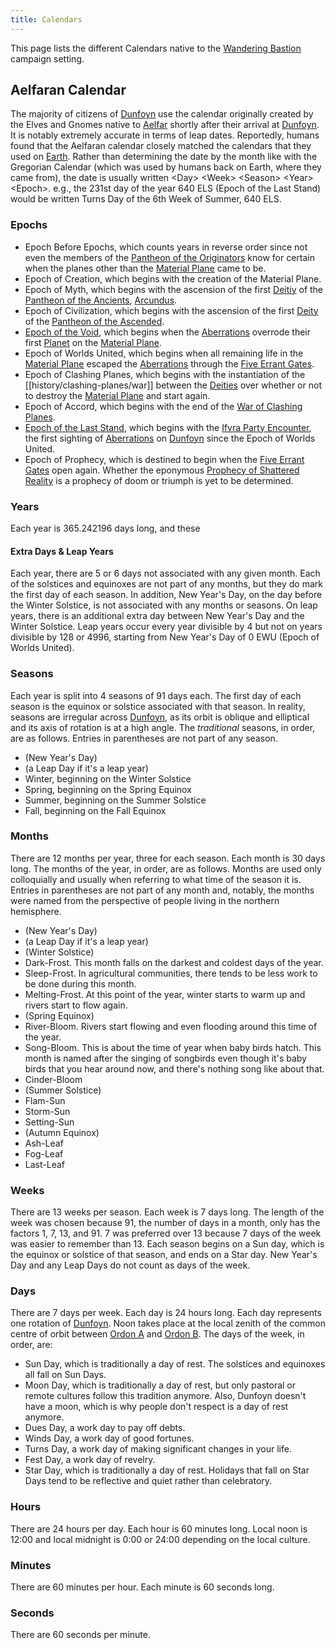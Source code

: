 ```yaml
---
title: Calendars
---
```


This page lists the different Calendars native to the [Wandering Bastion](../../index.md) campaign setting.

## Aelfaran Calendar

The majority of citizens of [Dunfoyn](../place/planet/ordon/dunfoyn.md) use the calendar originally created by the Elves and Gnomes native to [Aelfar](../place/planet/glyph/aelfar.md) shortly after their arrival at [Dunfoyn](../place/planet/ordon/dunfoyn.md). It is notably extremely accurate in terms of leap dates. Reportedly, humans found that the Aelfaran calendar closely matched the calendars that they used on [Earth](../place/planet/sol/earth.md). Rather than determining the date by the month like with the Gregorian Calendar (which was used by humans back on Earth, where they came from), the date is usually written <Day\> <Week\> <Season\> <Year\> <Epoch\>. e.g., the 231st day of the year 640 ELS (Epoch of the Last Stand) would be written Turns Day of the 6th Week of Summer, 640 ELS. 

### Epochs

- Epoch Before Epochs, which counts years in reverse order since not even the members of the [Pantheon of the Originators](../creature/unique/deity/originator/index.md) know for certain when the planes other than the [Material Plane](../place/plane/prime/material.md) came to be.
- Epoch of Creation, which begins with the creation of the Material Plane.
- Epoch of Myth, which begins with the ascension of the first [Deitiy](../creature/unique/deity/index.md) of the [Pantheon of the Ancients](../creature/unique/deity/ancient/index.md), [Arcundus](../creature/unique/deity/ancient/arcundus.md).
- Epoch of Civilization, which begins with the ascension of the first [Deity](../creature/unique/deity/index.md) of the [Pantheon of the Ascended](../creature/unique/deity/ascended/index.md).
- [Epoch of the Void](history/void/index.md), which begins when the [Aberrations](../creature/species/aberration/index.md) overrode their first [Planet](../place/planet/index.md) on the [Material Plane](../place/plane/prime/material.md).
- Epoch of Worlds United, which begins when all remaining life in the [Material Plane](../place/plane/prime/material.md) escaped the [Aberrations](../creature/species/aberration/index.md) through the [Five Errant Gates](../object/magic-items/5-errant-gates.md).
- Epoch of Clashing Planes, which begins with the instantiation of the [[history/clashing-planes/war]] between the [Deities](../creature/unique/deity/index.md) over whether or not to destroy the [Material Plane](../place/plane/prime/material.md) and start again.
- Epoch of Accord, which begins with the end of the [War of Clashing Planes](history/clashing-planes/war.md).
- [Epoch of the Last Stand](history/last-stand/index.md), which begins with the [Ifvra Party Encounter](history/last-stand/ifvra-party-encounter.md), the first sighting of [Aberrations](../creature/species/aberration/index.md) on [Dunfoyn](../place/planet/ordon/dunfoyn.md) since the Epoch of Worlds United.
- Epoch of Prophecy, which is destined to begin when the [Five Errant Gates](../object/magic-items/5-errant-gates.md) open again. Whether the eponymous [Prophecy of Shattered Reality](../concept/prophecy/shattered-reality.md) is a prophecy of doom or triumph is yet to be determined.

### Years

Each year is 365.242196 days long, and these

#### Extra Days & Leap Years

Each year, there are 5 or 6 days not associated with any given month. Each of the solstices and equinoxes are not part of any months, but they do mark the first day of each season. In addition, New Year's Day, on the day before the Winter Solstice, is not associated with any months or seasons. On leap years, there is an additional extra day between New Year's Day and the Winter Solstice. Leap years occur every year divisible by 4 but not on years divisible by 128 or 4996, starting from New Year's Day of 0 EWU (Epoch of Worlds United).

### Seasons

Each year is split into 4 seasons of 91 days each. The first day of each season is the equinox or solstice associated with that season. In reality, seasons are irregular across [Dunfoyn](../place/planet/ordon/dunfoyn.md), as its orbit is oblique and elliptical and its axis of rotation is at a high angle. The *traditional* seasons, in order, are as follows. Entries in parentheses are not part of any season.

- (New Year's Day)
- (a Leap Day if it's a leap year)
- Winter, beginning on the Winter Solstice
- Spring, beginning on the Spring Equinox
- Summer, beginning on the Summer Solstice
- Fall, beginning on the Fall Equinox

### Months

There are 12 months per year, three for each season. Each month is 30 days long. The months of the year, in order, are as follows. Months are used only colloquially and usually when referring to what time of the season it is. Entries in parentheses are not part of any month and, notably, the months were named from the perspective of people living in the northern hemisphere.

- (New Year's Day)
- (a Leap Day if it's a leap year)
- (Winter Solstice)
- Dark-Frost. This month falls on the darkest and coldest days of the year.
- Sleep-Frost. In agricultural communities, there tends to be less work to be done during this month.
- Melting-Frost. At this point of the year, winter starts to warm up and rivers start to flow again.
- (Spring Equinox)
- River-Bloom. Rivers start flowing and even flooding around this time of the year.
- Song-Bloom. This is about the time of year when baby birds hatch. This month is named after the singing of songbirds even though it's baby birds that you hear around now, and there's nothing song like about that.
- Cinder-Bloom
- (Summer Solstice)
- Flam-Sun
- Storm-Sun
- Setting-Sun
- (Autumn Equinox)
- Ash-Leaf
- Fog-Leaf
- Last-Leaf

### Weeks

There are 13 weeks per season. Each week is 7 days long. The length of the week was chosen because 91, the number of days in a month, only has the factors 1, 7, 13, and 91. 7 was preferred over 13 because 7 days of the week was easier to remember than 13. Each season begins on a Sun day, which is the equinox or solstice of that season, and ends on a Star day. New Year's Day and any Leap Days do not count as days of the week.

### Days

There are 7 days per week. Each day is 24 hours long. Each day represents one rotation of [Dunfoyn](../place/planet/ordon/dunfoyn.md). Noon takes place at the local zenith of the common centre of orbit between [Ordon A](../place/planet/ordon/ordon-a.md) and [Ordon B](../place/planet/ordon/ordon-b.md). The days of the week, in order, are:

- Sun Day, which is traditionally a day of rest. The solstices and equinoxes all fall on Sun Days.
- Moon Day, which is traditionally a day of rest, but only pastoral or remote cultures follow this tradition anymore. Also, Dunfoyn doesn't have a moon, which is why people don't respect is a day of rest anymore.
- Dues Day, a work day to pay off debts.
- Winds Day, a work day of good fortunes.
- Turns Day, a work day of making significant changes in your life. 
- Fest Day, a work day of revelry.
- Star Day, which is traditionally a day of rest. Holidays that fall on Star Days tend to be reflective and quiet rather than celebratory.

### Hours

There are 24 hours per day. Each hour is 60 minutes long. Local noon is 12:00 and local midnight is 0:00 or 24:00 depending on the local culture.

### Minutes

There are 60 minutes per hour. Each minute is 60 seconds long.

### Seconds

There are 60 seconds per minute.
